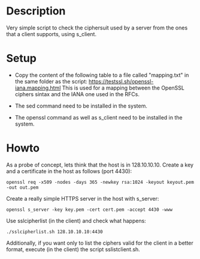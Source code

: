 # Description

Very simple script to check the ciphersuit used by a server from the ones that a client supports, using s_client.

# Setup

- Copy the content of the following table to a file called "mapping.txt" in the same folder as the script: https://testssl.sh/openssl-iana.mapping.html
This is used for a mapping between the OpenSSL ciphers sintax and the IANA one used in the RFCs.

- The sed command need to be installed in the system.

- The openssl command as well as s_client need to be installed in the system.

# Howto

As a probe of concept, lets think that the host is in 128.10.10.10. Create a key and a certificate in the host as follows (port 4430):

~~~
openssl req -x509 -nodes -days 365 -newkey rsa:1024 -keyout keyout.pem -out out.pem
~~~

Create a really simple HTTPS server in the host with s_server:

~~~
openssl s_server -key key.pem -cert cert.pem -accept 4430 -www 
~~~

Use sslcipherlist (in the client) and check what happens:

~~~
./sslcipherlist.sh 128.10.10.10:4430
~~~


Additionally, if you want only to list the ciphers valid for the client in a better format, execute (in the client) the script sslistclient.sh.
